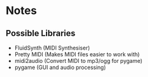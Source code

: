 # Notes

## Possible Libraries

- FluidSynth (MIDI Synthesiser)
- Pretty MIDI (Makes MIDI files easier to work with)
- midi2audio (Convert MIDI to mp3/ogg for pygame)
- pygame (GUI and audio processing)
